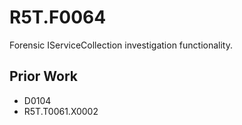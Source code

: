 # R5T.F0064
Forensic IServiceCollection investigation functionality.

## Prior Work

* D0104
* R5T.T0061.X0002